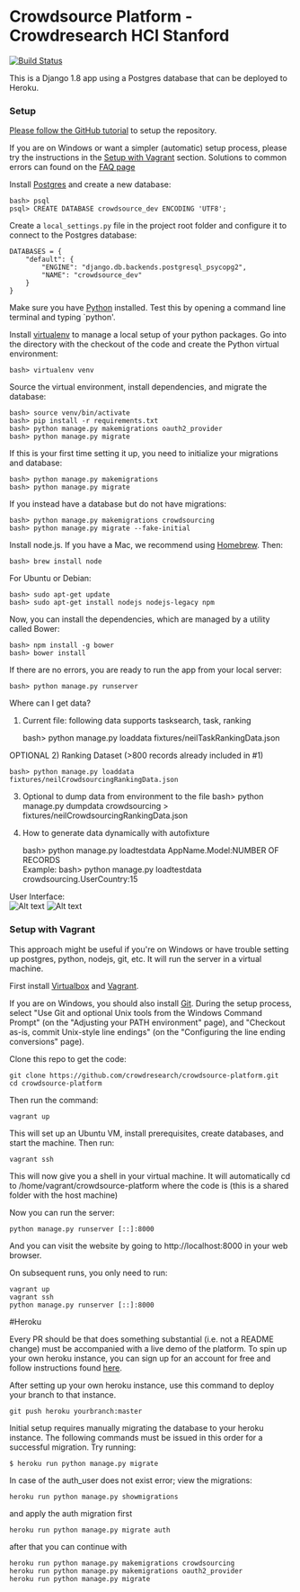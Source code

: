 # Crowdsource Platform - Crowdresearch HCI Stanford

[![Build Status](https://travis-ci.org/crowdresearch/crowdsource-platform.svg)](https://travis-ci.org/crowdresearch/crowdsource-platform)

   
This is a Django 1.8 app using a Postgres database that can be deployed to Heroku.

### Setup

[Please follow the GitHub tutorial](http://crowdresearch.stanford.edu/w/index.php?title=BranchingStrategy) to setup the repository.  

If you are on Windows or want a simpler (automatic) setup process, please try the instructions in the [Setup with Vagrant](#setup-with-vagrant) section. Solutions to common errors can found on the [FAQ page](http://crowdresearch.stanford.edu/w/index.php?title=FAQs)

Install [Postgres](http://postgresapp.com/) and create a new database:

    bash> psql
    psql> CREATE DATABASE crowdsource_dev ENCODING 'UTF8';

Create a `local_settings.py` file in the project root folder and configure it to connect to the Postgres database:

    DATABASES = {
        "default": {
            "ENGINE": "django.db.backends.postgresql_psycopg2",
            "NAME": "crowdsource_dev"
        }
    }

Make sure you have [Python](https://www.python.org/downloads/) installed. Test this by opening a command line terminal and typing `python'. 

Install [virtualenv](https://virtualenv.pypa.io/en/latest/installation.html) to manage a local setup of your python packages. Go into the directory with the checkout of the code and create the Python virtual environment:

    bash> virtualenv venv

Source the virtual environment, install dependencies, and migrate the database:

    bash> source venv/bin/activate
    bash> pip install -r requirements.txt
    bash> python manage.py makemigrations oauth2_provider
    bash> python manage.py migrate

If this is your first time setting it up, you need to initialize your migrations and database:

    bash> python manage.py makemigrations
    bash> python manage.py migrate

If you instead have a database but do not have migrations:

    bash> python manage.py makemigrations crowdsourcing
    bash> python manage.py migrate --fake-initial
    
Install node.js. If you have a Mac, we recommend using [Homebrew](http://brew.sh/). Then:

    bash> brew install node
    
For Ubuntu or Debian:

    bash> sudo apt-get update
    bash> sudo apt-get install nodejs nodejs-legacy npm
    
Now, you can install the dependencies, which are managed by a utility called Bower:

    bash> npm install -g bower
    bash> bower install


    
If there are no errors, you are ready to run the app from your local server:

    bash> python manage.py runserver
    
Where can I get data?
1) Current file: following data supports tasksearch, task, ranking  
    
    bash> python manage.py loaddata fixtures/neilTaskRankingData.json

OPTIONAL
2) Ranking Dataset  (>800 records already included in #1)

    bash> python manage.py loaddata fixtures/neilCrowdsourcingRankingData.json
 
3) Optional to dump data from environment to the file
   bash> python manage.py dumpdata crowdsourcing > fixtures/neilCrowdsourcingRankingData.json
    
4) How to generate data dynamically with autofixture 

    bash> python manage.py loadtestdata AppName.Model:NUMBER OF RECORDS  
    Example: bash> python manage.py loadtestdata crowdsourcing.UserCountry:15
   
User Interface:  
![Alt text](http://crowdresearch.stanford.edu/w/img_auth.php/9/9d/NeilGLanding.png "Landing")
![Alt text](http://crowdresearch.stanford.edu/w/img_auth.php/0/0f/NeilReg.png "Registration") 

### Setup with Vagrant

This approach might be useful if you're on Windows or have trouble setting up postgres, python, nodejs, git, etc. It will run the server in a virtual machine.

First install [Virtualbox](https://www.virtualbox.org/) and [Vagrant](https://www.vagrantup.com/).

If you are on Windows, you should also install [Git](http://msysgit.github.io/). During the setup process, select "Use Git and optional Unix tools from the Windows Command Prompt" (on the "Adjusting your PATH environment" page), and "Checkout as-is, commit Unix-style line endings" (on the "Configuring the line ending conversions" page).

Clone this repo to get the code:

    git clone https://github.com/crowdresearch/crowdsource-platform.git
    cd crowdsource-platform

Then run the command:

    vagrant up

This will set up an Ubuntu VM, install prerequisites, create databases, and start the machine. Then run:

    vagrant ssh

This will now give you a shell in your virtual machine.  It will automatically cd to /home/vagrant/crowdsource-platform where the code is (this is a shared folder with the host machine)

Now you can run the server:

    python manage.py runserver [::]:8000

And you can visit the website by going to http://localhost:8000 in your web browser.

On subsequent runs, you only need to run:

    vagrant up
    vagrant ssh
    python manage.py runserver [::]:8000


#Heroku

Every PR should be that does something substantial (i.e. not a README change) must be accompanied with a live demo of the platform. To spin up your own heroku instance, you can sign up for an account for free and follow instructions found [here](https://devcenter.heroku.com/articles/git).


After setting up your own heroku instance, use this command to deploy your branch to that instance.
    
    git push heroku yourbranch:master

Initial setup requires manually migrating the database to your heroku instance. The following commands must be issued in this order for a successful migration. Try running:

    $ heroku run python manage.py migrate

In case of the auth_user does not exist error; view the migrations:

    heroku run python manage.py showmigrations


and apply the auth migration first 

    heroku run python manage.py migrate auth


after that you can continue with 

    heroku run python manage.py makemigrations crowdsourcing
    heroku run python manage.py makemigrations oauth2_provider
    heroku run python manage.py migrate



